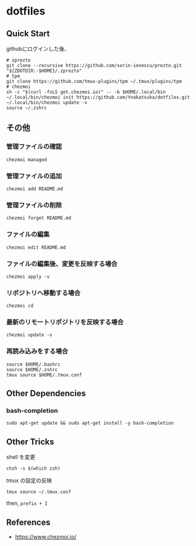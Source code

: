 # dotfiles

## Quick Start

githubにログインした後、

```
# zprezto
git clone --recursive https://github.com/sorin-ionescu/prezto.git "${ZDOTDIR:-$HOME}/.zprezto"
# tpm
git clone https://github.com/tmux-plugins/tpm ~/.tmux/plugins/tpm
# chezmoi
sh -c "$(curl -fsLS get.chezmoi.io)" -- -b $HOME/.local/bin
~/.local/bin/chezmoi init https://github.com/Ynakatsuka/dotfiles.git
~/.local/bin/chezmoi update -v
source ~/.zshrc
```

## その他

### 管理ファイルの確認

```
chezmoi managed
```

### 管理ファイルの追加

```
chezmoi add README.md
```

### 管理ファイルの削除

```
chezmoi forget README.md
```

### ファイルの編集

```
chezmoi edit README.md
```

### ファイルの編集後、変更を反映する場合

```
chezmoi apply -v
```

### リポジトリへ移動する場合

```
chezmoi cd
```

### 最新のリモートリポジトリを反映する場合

```
chezmoi update -v
```

### 再読み込みをする場合

```
source $HOME/.bashrc
source $HOME/.zshrc
tmux source $HOME/.tmux.conf
```

## Other Dependencies

### bash-completion

```
sudo apt-get update && sudo apt-get install -y bash-completion
```

## Other Tricks

shell を変更

```
chsh -s $(which zsh)
```

tmux の設定の反映

```
tmux source ~/.tmux.conf
```

then, `prefix + I`

## References

- https://www.chezmoi.io/
